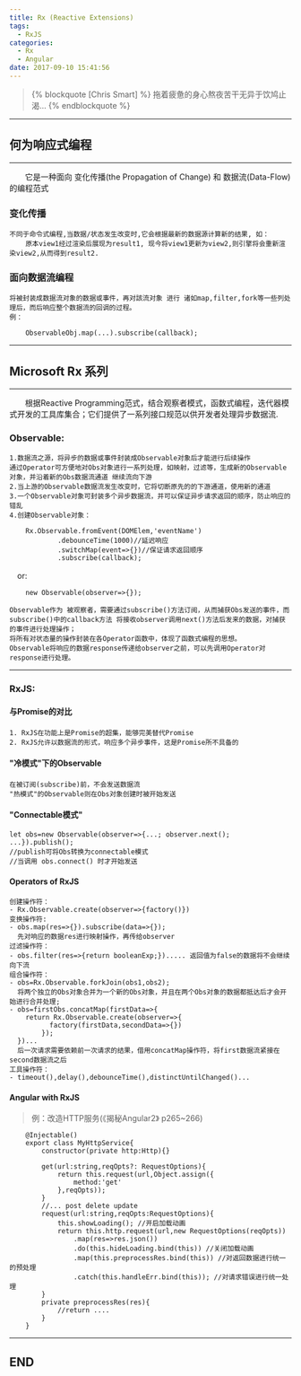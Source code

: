 ```yaml
---
title: Rx (Reactive Extensions)
tags:
  - RxJS
categories:
  - Rx
  - Angular
date: 2017-09-10 15:41:56
---
```


>{% blockquote [Chris Smart] %}
	拖着疲惫的身心熬夜苦干无异于饮鸠止渴...
{% endblockquote %}


------
## 何为响应式编程
------

　　它是一种面向 变化传播(the Propagation of Change) 和 数据流(Data-Flow) 的编程范式


### 变化传播
	不同于命令式编程,当数据/状态发生改变时,它会根据最新的数据源计算新的结果, 如：
		原本view1经过渲染后展现为result1, 现今将view1更新为view2,则引擎将会重新渲染view2,从而得到result2.
<!--more-->
### 面向数据流编程
	将被封装成数据流对象的数据或事件，再对該流对象 进行 诸如map,filter,fork等一些列处理后，而后响应整个数据流的回调的过程。
	例：
```
	ObservableObj.map(...).subscribe(callback);
```

------
## Microsoft  Rx 系列
------
　　根据Reactive Programming范式，结合观察者模式，函数式编程，迭代器模式开发的工具库集合；它们提供了一系列接口规范以供开发者处理异步数据流.

### Observable:
	1.数据流之源，将异步的数据或事件封装成Observable对象后才能进行后续操作
	通过Operator可方便地对Obs对象进行一系列处理，如映射，过滤等，生成新的Observable对象，并沿着新的Obs数据流通道 继续流向下游
	2.当上游的Observable数据流发生改变时，它将切断原先的的下游通道，使用新的通道
	3.一个Observable对象可封装多个异步数据流，并可以保证异步请求返回的顺序，防止响应的错乱
	4.创建Observable对象：
```
	Rx.Observable.fromEvent(DOMElem,'eventName')
			.debounceTime(1000)//延迟响应
			.switchMap(event=>{})//保证请求返回顺序
			.subscribe(callback);
```
　or:
```
	new Observable(observer=>{});
```
	Observable作为 被观察者，需要通过subscribe()方法订阅，从而捕获Obs发送的事件，而 subscribe()中的callback方法 将接收observer调用next()方法后发来的数据，对捕获的事件进行处理操作；
	将所有对状态量的操作封装在各Operator函数中，体现了函数式编程的思想。
	Observable将响应的数据response传递给observer之前，可以先调用Operator对response进行处理。

------
### RxJS: 
#### 与Promise的对比
	1. RxJS在功能上是Promise的超集，能够完美替代Promise
	2. RxJS允许以数据流的形式，响应多个异步事件，这是Promise所不具备的
#### "冷模式"下的Observable
	在被订阅(subscribe)前，不会发送数据流
	"热模式"的Observable则在Obs对象创建时被开始发送
#### "Connectable模式"
```
let obs=new Observable(observer=>{...; observer.next(); ...}).publish();
//publish可将Obs转换为connectable模式
//当调用 obs.connect() 时才开始发送
```

#### Operators of RxJS
	创建操作符：
	- Rx.Observable.create(observer=>{factory()})
	变换操作符:
	- obs.map(res=>{}).subscribe(data=>{});
	  先对响应的数据res进行映射操作，再传给observer
	过滤操作符：
	- obs.filter(res=>{return booleanExp;})..... 返回值为false的数据将不会继续向下流
	组合操作符：
	- obs=Rx.Observable.forkJoin(obs1,obs2);
	  将两个独立的Obs对象合并为一个新的Obs对象，并且在两个Obs对象的数据都抵达后才会开始进行合并处理;
	- obs=firstObs.concatMap(firstData=>{
		return Rx.Observable.create(observer=>{
			  factory(firstData,secondData=>{})
			});
	  })...
	  后一次请求需要依赖前一次请求的结果，借用concatMap操作符，将first数据流紧接在second数据流之后
	工具操作符：
	- timeout(),delay(),debounceTime(),distinctUntilChanged()...

#### Angular with RxJS
>例：改造HTTP服务(《揭秘Angular2》 p265~266)
```
 	@Injectable()
 	export class MyHttpService{
 		constructor(private http:Http){}

 		get(url:string,reqOpts?: RequestOptions){
 			return this.request(url,Object.assign({
 				method:'get'
 			},reqOpts));
 		}
 		//... post delete update
 		request(url:string,reqOpts:RequestOptions){
 			this.showLoading(); //开启加载动画
 			return this.http.request(url,new RequestOptions(reqOpts))
 				.map(res=>res.json())
 				.do(this.hideLoading.bind(this)) //关闭加载动画
 				.map(this.preprocessRes.bind(this)) //对返回数据进行统一的预处理
 				.catch(this.handleErr.bind(this)); //对请求错误进行统一处理
 		}
 		private preprocessRes(res){
 			//return ....
 		}
 	}
```
------
## END